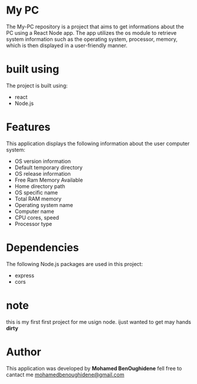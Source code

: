 # My PC
The My-PC repository is a project that aims to get informations about the PC using a React Node app. The app utilizes the os module to retrieve system information such as the operating system, processor, memory, which is then displayed in a user-friendly manner.

# built using
The project is built using:
- react
- Node.js

# Features
This application displays the following information about the user computer system:
- OS version information
- Default temporary directory
- OS release information
- Free Ram Memory Available
- Home directory path
- OS specific name
- Total RAM memory 
- Operating system name
- Computer name
- CPU cores, speed
- Processor type

# Dependencies
The following Node.js packages are used in this project:
- express
- cors

# note

this is my first first project for me usign node. ijust wanted to get may hands **dirty**

# Author
This application was developed by **Mohamed BenOughidene** fell free to cantact me <mohamedbenoughidene@gmail.com>
